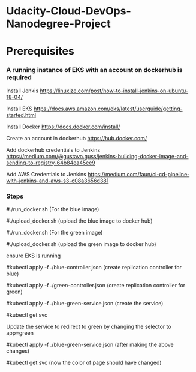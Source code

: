 # Udacity-Cloud-DevOps-Nanodegree-Project

<h1> Prerequisites </h1>

<h3> A running instance of EKS with an account on dockerhub is required </h3>

Install Jenkis https://linuxize.com/post/how-to-install-jenkins-on-ubuntu-18-04/

Install EKS https://docs.aws.amazon.com/eks/latest/userguide/getting-started.html

Install Docker https://docs.docker.com/install/

Create an account in dockerhub https://hub.docker.com/

Add dockerhub credentials to Jenkins https://medium.com/@gustavo.guss/jenkins-building-docker-image-and-sending-to-registry-64b84ea45ee9

Add AWS Credentials to Jenkins https://medium.com/faun/ci-cd-pipeline-with-jenkins-and-aws-s3-c08a3656d381


<h3> Steps </h3>

#./run_docker.sh (For the blue image)

#./upload_docker.sh (upload the blue image to docker hub)

#./run_docker.sh (For the green image)

#./upload_docker.sh (upload the green image to docker hub)

ensure EKS is running 

#kubectl apply -f ./blue-controller.json (create replication controller for blue)

#kubectl apply -f ./green-controller.json (create replication controller for green)

#kubectl apply -f ./blue-green-service.json (create the service)

#kubectl get svc

Update the service to redirect to green by changing the selector to app=green

#kubectl apply -f ./blue-green-service.json (after making the above changes)

#kubectl get svc (now the color of page should have changed)



